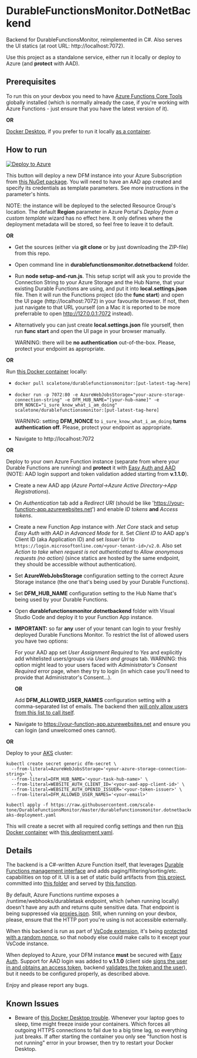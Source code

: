 # DurableFunctionsMonitor.DotNetBackend

Backend for DurableFunctionsMonitor, reimplemented in C#. Also serves the UI statics (at root URL: http://localhost:7072).

Use this project as a standalone service, either run it locally or deploy to Azure (and **protect** with AAD).

## Prerequisites
To run this on your devbox you need to have [Azure Functions Core Tools](https://www.npmjs.com/package/azure-functions-core-tools) globally installed (which is normally already the case, if you're working with Azure Functions - just ensure that you have the latest version of it).

**OR**

[Docker Desktop](https://www.docker.com/products/docker-desktop), if you prefer to run it locally [as a container](https://hub.docker.com/r/scaletone/durablefunctionsmonitor).

## How to run

[![Deploy to Azure](https://aka.ms/deploytoazurebutton)](https://portal.azure.com/#create/Microsoft.Template/uri/https%3A%2F%2Fraw.githubusercontent.com%2Fscale-tone%2FDurableFunctionsMonitor%2Fmaster%2Fdurablefunctionsmonitor.dotnetbackend%2Farm-template.json) 

This button will deploy a new DFM instance into your Azure Subscription from [this NuGet package](https://www.nuget.org/packages/DurableFunctionsMonitor.DotNetBackend/). You will need to have an AAD app created and specify its credentials as template parameters. See more instructions in the parameter's hints. 

NOTE: the instance will be deployed to the selected Resource Group's location. The default **Region** parameter in Azure Portal's *Deploy from a custom template* wizard has no effect here. It only defines where the deployment metadata will be stored, so feel free to leave it to default.

**OR**

* Get the sources (either via **git clone** or by just downloading the ZIP-file) from this repo.
* Open command line in **durablefunctionsmonitor.dotnetbackend** folder.
* Run **node setup-and-run.js**. This setup script will ask you to provide the Connection String to your Azure Storage and the Hub Name, that your existing Durable Functions are using, and put it into **local.settings.json** file. Then it will run the Functions project (do the **func start**) and open the UI page (http://localhost:7072) in your favourite browser. If not, then just navigate to that URL yourself (on a Mac it is reported to be more preferrable to open http://127.0.0.1:7072 instead).
* Alternatively you can just create **local.settings.json** file yourself, then run **func start** and open the UI page in your browser manually.

    WARNING: there will be **no authentication** out-of-the-box. Please, protect your endpoint as appropriate.

**OR**

Run [this Docker container](https://hub.docker.com/r/scaletone/durablefunctionsmonitor) locally:
* `docker pull scaletone/durablefunctionsmonitor:[put-latest-tag-here]`
* `docker run -p 7072:80 -e AzureWebJobsStorage="your-azure-storage-connection-string" -e DFM_HUB_NAME="[your-hub-name]" -e DFM_NONCE="i_sure_know_what_i_am_doing" scaletone/durablefunctionsmonitor:[put-latest-tag-here]`

  WARNING: setting **DFM_NONCE** to `i_sure_know_what_i_am_doing` **turns authentication off**. Please, protect your endpoint as appropriate.
* Navigate to http://localhost:7072

**OR**

Deploy to your own Azure Function instance (separate from where your Durable Functions are running) and **protect** it with [Easy Auth and AAD](https://docs.microsoft.com/en-us/azure/app-service/overview-authentication-authorization) (NOTE: AAD login support and token validation added starting from **v.1.1.0**).

* Create a new AAD app (*Azure Portal->Azure Active Directory->App Registrations*).
* On *Authentication* tab add a *Redirect URI* (should be like 'https://your-function-app.azurewebsites.net') and enable *ID tokens* **and** *Access tokens*.
* Create a new Function App instance with *.Net Core* stack and setup *Easy Auth* with *AAD in Advanced Mode* for it. Set *Client ID* to AAD app's Client ID (aka Application ID) and set *Issuer Url* to `https://login.microsoftonline.com/<your-tenant-id>/v2.0`. Also set *Action to take when request is not authenticated* to *Allow anonymous requests (no action)* (since statics are hosted by the same endpoint, they should be accessible without authentication).
* Set **AzureWebJobsStorage** configuration setting to the correct Azure Storage instance (the one that's being used by your Durable Functions).
* Set **DFM_HUB_NAME** configuration setting to the Hub Name that's being used by your Durable Functions.
* Open **durablefunctionsmonitor.dotnetbackend** folder with Visual Studio Code and deploy it to your Function App instance.
* **IMPORTANT:** so far **any** user of your tenant can login to your freshly deployed Durable Functions Monitor. To restrict the list of allowed users you have two options:

    For your AAD app set *User Assignment Required* to *Yes* and explicitly add whitelisted users/groups via *Users and groups* tab. WARNING: this option might lead to your users faced with *Administrator's Consent Required* error page, when they try to login (in which case you'll need to provide that Administrator's Consent...).
    
    **OR**
    
    Add **DFM_ALLOWED_USER_NAMES** configuration setting with a comma-separated list of emails. The backend then [will only allow users from this list to call itself](https://github.com/scale-tone/DurableFunctionsMonitor/blob/master/durablefunctionsmonitor.dotnetbackend/Common/Globals.cs#L90).
* Navigate to https://your-function-app.azurewebsites.net and ensure you can login (and unwelcomed ones cannot).

**OR**

Deploy to your [AKS](https://docs.microsoft.com/en-us/azure/aks/) cluster:
```
kubectl create secret generic dfm-secret \
  --from-literal=AzureWebJobsStorage='<your-azure-storage-connection-string>' \
  --from-literal=DFM_HUB_NAME='<your-task-hub-name>' \
  --from-literal=WEBSITE_AUTH_CLIENT_ID='<your-aad-app-client-id>' \
  --from-literal=WEBSITE_AUTH_OPENID_ISSUER='<your-token-issuer>' \
  --from-literal=DFM_ALLOWED_USER_NAMES='<your-email>'

kubectl apply -f https://raw.githubusercontent.com/scale-tone/DurableFunctionsMonitor/master/durablefunctionsmonitor.dotnetbackend/dfm-aks-deployment.yaml
```
   
   This will create a secret with all required config settings and then run [this Docker container](https://hub.docker.com/r/scaletone/durablefunctionsmonitor) with [this deployment yaml](https://github.com/scale-tone/DurableFunctionsMonitor/blob/master/durablefunctionsmonitor.dotnetbackend/dfm-aks-deployment.yaml).

## Details

The backend is a C#-written Azure Function itself, that leverages [Durable Functions management interface](https://docs.microsoft.com/en-us/azure/azure-functions/durable/durable-functions-instance-management) and adds paging/filtering/sorting/etc. capabilities on top of it. UI is a set of static build artifacts from [this project](https://github.com/scale-tone/DurableFunctionsMonitor/tree/master/durablefunctionsmonitor.react), committed into [this folder](https://github.com/scale-tone/DurableFunctionsMonitor/tree/master/durablefunctionsmonitor.dotnetbackend/wwwroot) and served by [this function](https://github.com/scale-tone/DurableFunctionsMonitor/blob/master/durablefunctionsmonitor.dotnetbackend/Functions/Monitor.cs). 

By default, Azure Functions runtime exposes a /runtime/webhooks/durabletask endpoint, which (when running locally) doesn't have any auth and returns quite sensitive data. That endpoint is being suppressed via [proxies.json](https://github.com/scale-tone/DurableFunctionsMonitor/blob/master/durablefunctionsmonitor.dotnetbackend/proxies.json). Still, when running on your devbox, please, ensure that the HTTP port you're using is not accessible externally.

When this backend is run as part of [VsCode extension](https://github.com/scale-tone/DurableFunctionsMonitor/tree/master/durablefunctionsmonitor-vscodeext), it's being [protected with a random nonce](https://github.com/scale-tone/DurableFunctionsMonitor/blob/master/durablefunctionsmonitor.dotnetbackend/Common/Globals.cs#L65), so that nobody else could make calls to it except your VsCode instance.

When deployed to Azure, your DFM instance **must** be secured with [Easy Auth](https://docs.microsoft.com/en-us/azure/app-service/overview-authentication-authorization). Support for AAD login was added to **v.1.1.0** (client side [signs the user in and obtains an access token](https://github.com/scale-tone/DurableFunctionsMonitor/blob/master/durablefunctionsmonitor.react/src/states/LoginState.ts), backend [validates the token and the user](https://github.com/scale-tone/DurableFunctionsMonitor/blob/master/durablefunctionsmonitor.dotnetbackend/Common/Globals.cs#L62)), but it needs to be configured properly, as described above.

Enjoy and please report any bugs.

## Known Issues

* Beware of [this Docker Desktop trouble](https://forums.docker.com/t/docker-for-windows-10-time-out-of-sync/21506). Whenever your laptop goes to sleep, time might freeze inside your containers. Which forces all outgoing HTTPS connections to fail due to a big time lag, so everything just breaks. If after starting the container you only see "function host is not running" error in your browser, then try to restart your Docker Desktop.
